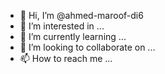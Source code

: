 - 👋 Hi, I’m @ahmed-maroof-di6
- 👀 I’m interested in ...
- 🌱 I’m currently learning ...
- 💞️ I’m looking to collaborate on ...
- 📫 How to reach me ...

<!---
ahmed-maroof-di6/ahmed-maroof-di6 is a ✨ special ✨ repository because its `Mycode.md` (this file) appears on your GitHub profile.
You can click the Preview link to take a look at your changes.
--->
